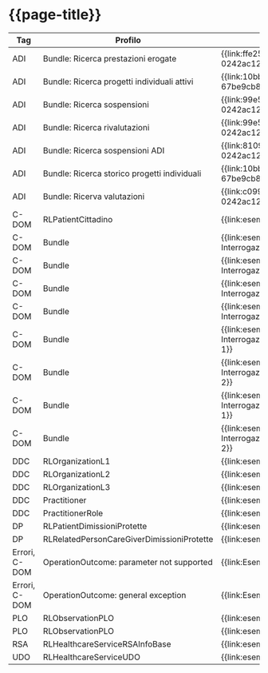 # {{page-title}}

| Tag | Profilo | Link Simplifier |
|---|---|---|
| ADI | Bundle: Ricerca prestazioni erogate | {{link:ffe258ee-989e-11ed-a8fc-0242ac120002}} |
| ADI | Bundle: Ricerca progetti individuali attivi | {{link:10bb101f-a121-4264-a920-67be9cb82c74}} |
| ADI | Bundle: Ricerca sospensioni | {{link:99e55290-98a7-11ed-a8fc-0242ac120002}} |
| ADI | Bundle: Ricerca rivalutazioni | {{link:99e55291-98a7-11ed-a8fc-0242ac120002}} |
| ADI | Bundle: Ricerca sospensioni ADI | {{link:8109d344-98a8-11ed-a8fc-0242ac120002}} |
| ADI | Bundle: Ricerca storico progetti individuali | {{link:10bb101f-a121-4264-a920-67be9cb82c74}} |
| ADI | Bundle: Ricerva valutazioni | {{link:c0996f74-9812-11ed-a8fc-0242ac120002}} |
| C-DOM | RLPatientCittadino | {{link:esempio-Patient-Cittadino}} |
| C-DOM | Bundle | {{link:esempio-Bundle-InterrogazioneCarePlan-1}} |
| C-DOM | Bundle | {{link:esempio-Bundle-InterrogazioneCarePlan-2}} |
| C-DOM | Bundle | {{link:esempio-Bundle-InterrogazioneProcedure-1}} |
| C-DOM | Bundle | {{link:esempio-Bundle-InterrogazioneQuestionnaireResponse-1}} |
| C-DOM | Bundle | {{link:esempio-Bundle-InterrogazioneServiceRequestRivalutazione-1}} |
| C-DOM | Bundle | {{link:esempio-Bundle-InterrogazioneServiceRequestRivalutazione-2}} |
| C-DOM | Bundle | {{link:esempio-Bundle-InterrogazioneServiceRequestSospensione-1}} |
| C-DOM | Bundle | {{link:esempio-Bundle-InterrogazioneServiceRequestSospensione-2}} |
| DDC | RLOrganizationL1 | {{link:esempio-RLOrganizationL1}} |
| DDC | RLOrganizationL2 | {{link:esempio-RLOrganizationL2}} |
| DDC | RLOrganizationL3 | {{link:esempio-RLOrganizationL3}} |
| DDC | Practitioner | {{link:esempio-Practitioner}} |
| DDC | PractitionerRole | {{link:esempio-PractitionerRole}} |
| DP | RLPatientDimissioniProtette | {{link:esempio-Patient-DimissioniProtette}} |
| DP | RLRelatedPersonCareGiverDimissioniProtette | {{link:esempio-Patient-DimissioniProtette}} |
| Errori, C-DOM | OperationOutcome: parameter not supported | {{link:Esempi-Example-searchfail}} |
| Errori, C-DOM | OperationOutcome: general exception | {{link:Esempi-Example-exception}} |
| PLO | RLObservationPLO | {{link:esempio-PLO}} |
| PLO | RLObservationPLO | {{link:esempio-PLO-RepartiOspedale}} |
| RSA | RLHealthcareServiceRSAInfoBase | {{link:esempio-RSAInfoBase}} |
| UDO | RLHealthcareServiceUDO | {{link:esempio-UDO}} |





